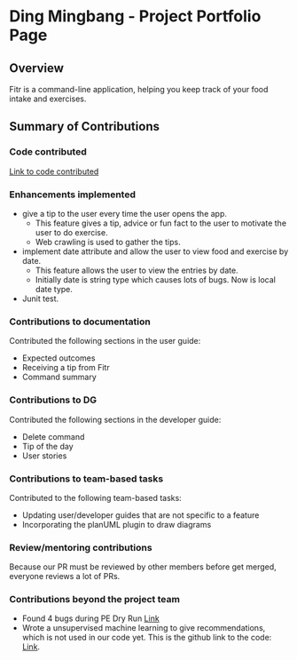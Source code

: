 # Ding Mingbang - Project Portfolio Page

## Overview

Fitr is a command-line application, helping you keep track of your food intake and exercises.

## Summary of Contributions

### Code contributed
[Link to code contributed](https://nus-cs2113-ay2021s1.github.io/tp-dashboard/#breakdown=true&search=dmbclub&sort=groupTitle&sortWithin=title&since=2020-09-27&timeframe=commit&mergegroup=&groupSelect=groupByRepos&checkedFileTypes=docs~functional-code~test-code~other)

### Enhancements implemented
- give a tip to the user every time the user opens the app.
    - This feature gives a tip, advice or fun fact to the user to motivate the user to do exercise.
    - Web crawling is used to gather the tips.
- implement date attribute and allow the user to view food and exercise by date.
    - This feature allows the user to view the entries by date.
    - Initially date is string type which causes lots of bugs. Now is local date type.
- Junit test.

### Contributions to documentation
Contributed the following sections in the user guide:
- Expected outcomes
- Receiving a tip from Fitr
- Command summary

### Contributions to DG
Contributed the following sections in the developer guide:
- Delete command
- Tip of the day
- User stories

### Contributions to team-based tasks
Contributed to the following team-based tasks:
- Updating user/developer guides that are not specific to a feature
- Incorporating the planUML plugin to draw diagrams

### Review/mentoring contributions
Because our PR must be reviewed by other members before get merged, everyone reviews a lot of PRs.

### Contributions beyond the project team
- Found 4 bugs during PE Dry Run [Link](https://github.com/dmbclub/ped/issues)
- Wrote a unsupervised machine learning to give recommendations, which is not used in our code yet.
This is the github link to the code: [Link](https://github.com/dmbclub/exercise_recommendation).